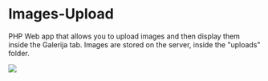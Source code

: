 # Images-Upload
PHP Web app that allows you to upload images and then display them inside the Galerija tab.
Images are stored on the server, inside the "uploads" folder.

![](https://github.com/bikajkula/Images-upload/blob/main/Animation2.gif)
